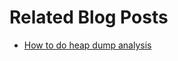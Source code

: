 # Related Blog Posts

* [How to do heap dump analysis](https://reflectoring.io/create-analyze-heapdump/)
